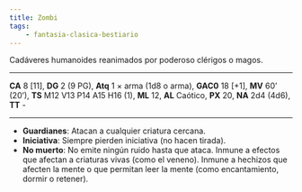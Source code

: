 ```yaml
---
title: Zombi
tags:
    - fantasia-clasica-bestiario
---
```

Cadáveres humanoides reanimados por poderoso clérigos o magos.
___
**CA** 8 [11], **DG** 2 (9 PG), **Atq** 1 × arma (1d8 o arma), **GAC0** 18 [+1], **MV** 60’ (20’), **TS** M12 V13 P14 A15 H16 (1), **ML** 12, **AL** Caótico, **PX** 20, **NA** 2d4 (4d6), **TT** -
___
- **Guardianes**: Atacan a cualquier criatura cercana.
- **Iniciativa**: Siempre pierden iniciativa (no hacen tirada).
- **No muerto**: No emite ningún ruido hasta que ataca. Inmune a efectos que afectan a criaturas vivas (como el veneno). Inmune a hechizos que afecten la mente o que permitan leer la
mente (como encantamiento, dormir o retener).
